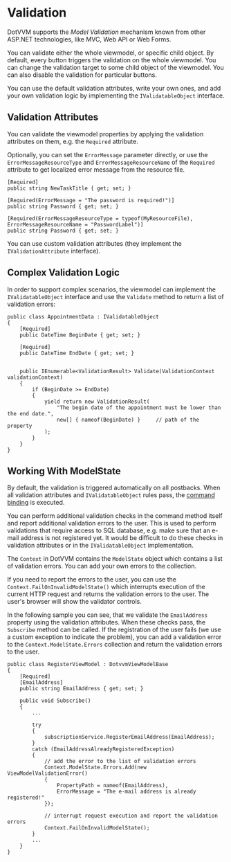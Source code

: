 # Validation

DotVVM supports the _Model Validation_ mechanism known from other ASP.NET technologies, like MVC, Web API or Web Forms. 

You can validate either the whole viewmodel, or specific child object. By default, every button triggers the validation on the whole viewmodel. You can change the validation target to some child object of the viewmodel. You can also disable the validation for particular buttons.

You can use the default validation attributes, write your own ones, and add your own validation logic by implementing the `IValidatableObject` interface.

## Validation Attributes

You can validate the viewmodel properties by applying the validation attributes on them, e.g. the `Required` attribute.

Optionally, you can set the `ErrorMessage` parameter directly, or use the `ErrorMessageResourceType` and `ErrorMessageResourceName` of the `Required` attribute to get localized error message from the resource file.

```CSHARP
[Required]
public string NewTaskTitle { get; set; }

[Required(ErrorMessage = "The password is required!")]
public string Password { get; set; }

[Required(ErrorMessageResourceType = typeof(MyResourceFile), ErrorMessageResourceName = "PasswordLabel")]
public string Password { get; set; }
```

You can use custom validation attributes (they implement the `IValidationAttribute` interface).

## Complex Validation Logic

In order to support complex scenarios, the viewmodel can implement the `IValidatableObject` interface and use the `Validate` method to return a list of validation errors:

```CSHARP
public class AppointmentData : IValidatableObject
{
    [Required]
    public DateTime BeginDate { get; set; }

    [Required]
    public DateTime EndDate { get; set; }

    
    public IEnumerable<ValidationResult> Validate(ValidationContext validationContext)
    {
        if (BeginDate >= EndDate)
        {
            yield return new ValidationResult(
                "The begin date of the appointment must be lower than the end date.",
                new[] { nameof(BeginDate) }     // path of the property
            );
        }
    }
}
```

## Working With ModelState

By default, the validation is triggered automatically on all postbacks. When all validation attributes and `IValidatableObject` rules pass, the [command binding](/docs/tutorials/basics-command-binding/{branch}) is executed.

You can perform additional validation checks in the command method itself and report additional validation errors to the user. 
This is used to perform validations that require access to SQL database, e.g. make sure that an e-mail address is not registered yet. 
It would be difficult to do these checks in validation attributes or in the `IValidatableObject` implementation.

The `Context` in DotVVM contains the `ModelState` object which contains a list of validation errors. You can add your own errors to the collection.

If you need to report the errors to the user, you can use the `Context.FailOnInvalidModelState()` which interrupts execution of the current HTTP request and returns the validation errors to the user. The user's browser will show the validator controls.

In the following sample you can see, that we validate the `EmailAddress` property using the validation attributes. When these checks pass, the `Subscribe` method can be called. If the registration of the user fails (we use a custom exception to indicate the problem), you can add a validation error to the `Context.ModelState.Errors` collection and return the validation errors to the user.

```CSHARP
public class RegisterViewModel : DotvvmViewModelBase 
{
    [Required]
    [EmailAddress]
    public string EmailAddress { get; set; }

    public void Subscribe() 
    {
        ...

        try 
        {
            subscriptionService.RegisterEmailAddress(EmailAddress);
        }
        catch (EmailAddressAlreadyRegisteredException) 
        {
            // add the error to the list of validation errors
            Context.ModelState.Errors.Add(new ViewModelValidationError() 
            {
                PropertyPath = nameof(EmailAddress),
                ErrorMessage = "The e-mail address is already registered!"
            });

            // interrupt request execution and report the validation errors
            Context.FailOnInvalidModelState();
        }
        ...
    }
}
```
